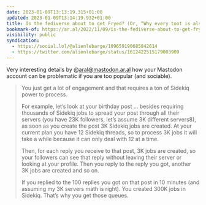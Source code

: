 ```yaml
---
date: 2023-01-09T13:13:19.315+01:00
updated: 2023-01-09T13:14:19.932+01:00
title: Is the fediverse about to get Fryed? (Or, “Why every toot is also a potential denial of service attack”)
bookmark-of: https://ar.al/2022/11/09/is-the-fediverse-about-to-get-fryed-or-why-every-toot-is-also-a-potential-denial-of-service-attack/
visibility: public
syndication:
  - https://social.lol/@alienlebarge/109659190685842614
  - https://twitter.com/alienlebarge/status/1612422515179003909
---
```

Very interesting details by @aral@mastodon.ar.al how your Mastodon account can be problematic if you are too popular (and sociable).

> You just get a lot of engagement and that requires a ton of Sidekiq power to process.
> 
> For example, let’s look at your birthday post … besides requiring thousands of Sidekiq jobs to spread your post through all their servers (you have 23K followers, let’s assume 3K different servers8), as soon as you create the post 3K Sidekiq jobs are created. At your current plan you have 12 Sidekiq threads, so to process 3K jobs it will take a while because it can only deal with 12 at a time.
> 
> Then, for each reply you receive to that post, 3K jobs are created, so your followers can see that reply without leaving their server or looking at your profile. Then you reply to the reply you got, another 3K jobs are created and so on.
> 
> If you replied to the 100 replies you got on that post in 10 minutes (and assuming my 3K servers math is right). You created 300K jobs in Sidekiq. That’s why you get those queues.
